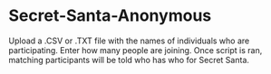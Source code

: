 # Secret-Santa-Anonymous

Upload a .CSV or .TXT file with the names of individuals who are participating. 
Enter how many people are joining. 
Once script is ran, matching participants will be told who has who for Secret Santa. 
